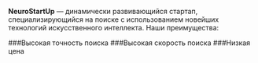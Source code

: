 **NeuroStartUp** — динамически развивающийся стартап, специализирующийся на поиске с использованием новейших технологий искусственного интеллекта. Наши преимущества:

###Высокая точность поиска
###Высокая скорость поиска
###Низкая цена